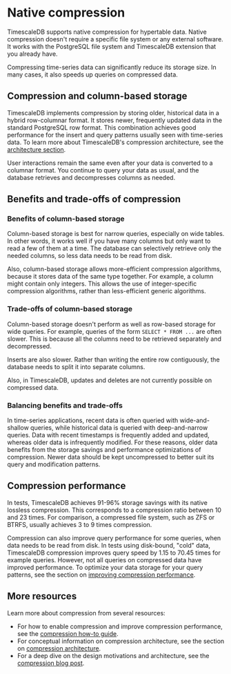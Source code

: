 # Native compression
TimescaleDB supports native compression for hypertable data. Native compression
doesn't require a specific file system or any external software. It works with
the PostgreSQL file system and TimescaleDB extension that you already have.

Compressing time-series data can significantly reduce its storage size. In many
cases, it also speeds up queries on compressed data.

## Compression and column-based storage
TimescaleDB implements compression by storing older, historical data in a hybrid
row-columnar format. It stores newer, frequently updated data in the standard
PostgreSQL row format. This combination achieves good performance for the insert
and query patterns usually seen with time-series data. To learn more about
TimescaleDB's compression architecture, see the
[architecture section][compression-architecture].

User interactions remain the same even after your data is converted to a
columnar format. You continue to query your data as usual, and the database
retrieves and decompresses columns as needed.

## Benefits and trade-offs of compression
### Benefits of column-based storage
Column-based storage is best for narrow queries, especially on wide tables. In
other words, it works well if you have many columns but only want to read a few
of them at a time. The database can selectively retrieve only the needed
columns, so less data needs to be read from disk.

Also, column-based storage allows more-efficient compression algorithms, because
it stores data of the same type together. For example, a column might contain
only integers. This allows the use of integer-specific compression algorithms,
rather than less-efficient generic algorithms.

### Trade-offs of column-based storage
Column-based storage doesn't perform as well as row-based storage for wide
queries. For example, queries of the form `SELECT * FROM ...` are often slower.
This is because all the columns need to be retrieved separately and
decompressed.

Inserts are also slower. Rather than writing the entire row contiguously, the
database needs to split it into separate columns.

Also, in TimescaleDB, updates and deletes are not currently possible on
compressed data.

### Balancing benefits and trade-offs
In time-series applications, recent data is often queried with wide-and-shallow
queries, while historical data is queried with deep-and-narrow queries. Data
with recent timestamps is frequently added and updated, whereas older data is
infrequently modified. For these reasons, older data benefits from the storage
savings and performance optimizations of compression. Newer data should be kept
uncompressed to better suit its query and modification patterns.

## Compression performance
In tests, TimescaleDB achieves 91-96% storage savings with its native lossless
compression. This corresponds to a compression ratio between 10 and 23 times.
For comparison, a compressed file system, such as ZFS or BTRFS, usually achieves
3 to 9 times compression.

Compression can also improve query performance for some queries, when data needs
to be read from disk. In tests using disk-bound, "cold" data, TimescaleDB
compression improves query speed by 1.15 to 70.45 times for example queries.
However, not all queries on compressed data have improved performance. To
optimize your data storage for your query patterns, see the section on
[improving compression performance][improving-compression].

## More resources
Learn more about compression from several resources:
*   For how to enable compression and improve compression performance, see the
    [compression how-to guide][compression-how-to].
*   For conceptual information on compression architecture, see the section on
    [compression architecture][compression-architecture].
*   For a deep dive on the design motivations and architecture, see the
    [compression blog post][compression-blog-post].

[compression-architecture]: /overview/core-concepts/compression/architecture/
[compression-blog-post]: https://blog.timescale.com/blog/building-columnar-compression-in-a-row-oriented-database
[compression-how-to]: /how-to-guides/compression/
[improving-compression]: /how-to-guides/compression/improve-compression/
